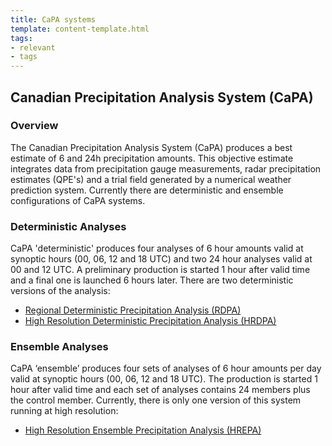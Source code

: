 ```yaml
---
title: CaPA systems
template: content-template.html
tags: 
- relevant
- tags
---
```


## **Canadian Precipitation Analysis System (CaPA)** 

### **Overview**

<p>

The Canadian Precipitation Analysis System (CaPA) produces a best estimate of 6 and 24h precipitation amounts. This objective estimate integrates data from precipitation gauge measurements, radar precipitation estimates (QPE's)
and a trial field generated by a numerical weather prediction system.
Currently there are deterministic and ensemble configurations of CaPA systems. 

</p>


### **Deterministic Analyses** 

CaPA 'deterministic' produces four analyses of 6 hour amounts valid at synoptic hours (00, 06, 12 and 18 UTC) and two 24 hour analyses valid at 00 and 12 UTC.
A preliminary production is started 1 hour after valid time and a final one is launched 6 hours later.
There are two deterministic versions of the analysis: 
<ul>
<li>  <a href = "../../RDPA/RDPA-5.2.0">  Regional Deterministic Precipitation Analysis (RDPA) </a> </li>
<li>  <a href = "../../HRDPA/HRDPA-5.1.0">  High Resolution Deterministic Precipitation Analysis (HRDPA) </a> </li>
</ul>

### **Ensemble Analyses** 

CaPA ‘ensemble’ produces four sets of analyses of 6 hour amounts per day valid at synoptic hours (00, 06, 12 and 18 UTC). The production is started 1 hour after valid time and each set of analyses contains 24 members plus the control member.
Currently, there is only one version of this system running at high resolution:
<ul>
<li>  <a href = "../../HREPA/HREPA-1.3.0">  High Resolution Ensemble Precipitation Analysis (HREPA) </a> </li>
</ul>


